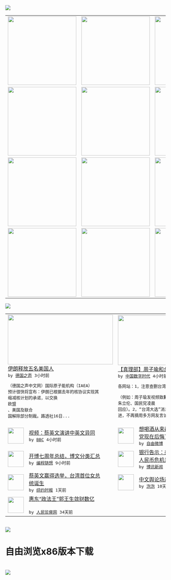 

<a href="https://github.com/greatfire/z/raw/master/FreeBrowser.apk"><img src="https://raw.githubusercontent.com/greatfire/wiki/master/x/header.png" /></a><table><tr><td width="262" align="center" valign="center"><a href="https://github.com/greatfire/wiki/wiki/nyt" title="纽约时报中文网 国际纵览"><img src="https://raw.githubusercontent.com/greatfire/wiki/master/x/nyt_flag.png" width="215"/></a></td><td width="262" align="center" valign="center"><a href="https://github.com/greatfire/wiki/wiki/dw" title=""><img src="https://raw.githubusercontent.com/greatfire/wiki/master/x/dw_flag.png" width="215"/></a></td><td width="262" align="center" valign="center"><a href="https://github.com/greatfire/wiki/wiki/rmjd" title=""><img src="https://raw.githubusercontent.com/greatfire/wiki/master/x/rmjd_flag.png" width="215"/></a></td></tr><tr><td width="262" align="center" valign="center"><a href="https://github.com/paopaonetizen/website" title="泡泡 - 未经审查的互联网信息"><img src="https://raw.githubusercontent.com/greatfire/wiki/master/x/pp_flag.png" width="215"/></a></td><td width="262" align="center" valign="center"><a href="https://github.com/getlantern/mirror" title="以及自由微博和GreatFire.org官方中文论坛"><img src="https://raw.githubusercontent.com/greatfire/wiki/master/x/lantern_flag.png" width="215"/></a></td><td width="262" align="center" valign="center"><a href="https://github.com/cdtmirrors/m/" title=""><img src="https://raw.githubusercontent.com/greatfire/wiki/master/x/cdt_flag.png" width="215"/></a></td></tr><tr><td width="262" align="center" valign="center"><a href="https://github.com/program-think/blog" title="编程随想的博客"><img src="https://raw.githubusercontent.com/greatfire/wiki/master/x/pt_flag.png" width="215"/></a></td><td width="262" align="center" valign="center"><a href="https://github.com/greatfire/wiki/wiki/bbc" title=""><img src="https://raw.githubusercontent.com/greatfire/wiki/master/x/bbc_flag.png" width="215"/></a></td><td width="262" align="center" valign="center"><a href="https://github.com/freeweibo/s" title="自由微博 - 匿名和不受屏蔽的新浪微博搜索"><img src="https://raw.githubusercontent.com/greatfire/wiki/master/x/fw_flag.png" width="215"/></a></td></tr><tr><td width="262" align="center" valign="center"><a href="https://github.com/greatfire/wiki/wiki/google" title=""><img src="https://raw.githubusercontent.com/greatfire/wiki/master/x/google_flag.png" width="215"/></a></td><td width="262" align="center" valign="center"><a href="https://github.com/bxnews/boxun" title=""><img src="https://raw.githubusercontent.com/greatfire/wiki/master/x/bx_flag.png" width="215"/></a></td><td width="262" align="center" valign="center"><a href="https://github.com/greatfire/wiki/wiki/open-source" title="欢迎访问GreatFire.org开发者项目网站"><img src="https://raw.githubusercontent.com/greatfire/wiki/master/x/open-source_flag.png" width="215"/></a></td></tr></table><img src="https://raw.githubusercontent.com/greatfire/wiki/master/x/newsfeed text.png" /><table cols="4"><tr><td colspan="2" width="380"><a href="http://dw.com/p/1HeoA?maca=chi-GK-text-greatfire-all-chinese-15625-xml-mrss"><img src="http://www.dw.com/image/0,,18984759_302,00.jpg" width="330" height="156"/></a></br><a href="http://dw.com/p/1HeoA?maca=chi-GK-text-greatfire-all-chinese-15625-xml-mrss">伊朗释放五名美国人</a></br><kbd> by <a href="http://dw.de">德国之声</a> 3小时前 </kbd></br><pre>（德国之声中文网）国际原子能机构（IAEA）<br/>预计很快将宣布：伊朗已根据去年的核协议实现其<br/>缩减核计划的承诺，以交换欧盟、美国及联合<br/>国解除部分制裁。路透社16日...</pre></td><td colspan="2" width="380"><a href="http://feedproxy.google.com/~r/chinadigitaltimes/main-page/~3/46HbsQ6GHQQ/"><img src="https://raw.githubusercontent.com/greatfire/wiki/master/x/cdt_logo_b.png" width="330" height="156"/></a></br><a href="http://feedproxy.google.com/~r/chinadigitaltimes/main-page/~3/46HbsQ6GHQQ/">【真理部】周子瑜和台湾大选</a></br><kbd> by <a href="http://chinadigitaltimes.net/chinese/">中国数字时代</a> 4小时前 </kbd></br><pre>各网站：1，注意查删台湾艺人周子瑜相关报道 <br/>（例如：周子瑜发视频致歉 朱立伦、国民党凌晨<br/>回应）。2，“台湾大选”消息各媒体一律不再跟<br/>进，不再摘用多方网友言论，不...</pre></td></tr><tr><td><img src="http://a.files.bbci.co.uk/worldservice/live/assets/images/2016/01/16/160116184630_tsai_ing-wen_speech_144x81_reuters_nocredit.jpg" width="50" height="50"/></td><td width="280"><a href="http://www.bbc.com/zhongwen/simp/multimedia/2016/01/160116_vid_tsai_speech_difference">视频：蔡英文演讲中英文异同</a></br><kbd> by <a href="http://www.bbc.co.uk/zhongwen/simp">BBC</a> 4小时前 </kbd></td><td><img src="https://raw.githubusercontent.com/greatfire/wiki/master/x/fw_logo.png" width="50" height="50"/></td><td width="280"><a href="https://freeweibo.com/weibo/3932067392024593">想喝酒从来都能找到理由。国民<br/>党现在后悔了，早知道当...</a></br><kbd> by <a href="https://freeweibo.com/">自由微博</a> 6小时前 </kbd></td></tr><tr><td><img src="https://raw.githubusercontent.com/greatfire/wiki/master/x/pt_logo.png" width="50" height="50"/></td><td width="280"><a href="http://feedproxy.google.com/~r/programthink/~3/6a5j85a9zeM/seven-years-blogging.html">开博七周年总结，博文分类汇总</a></br><kbd> by <a href="http://program-think.blogspot.com">编程随想</a> 9小时前 </kbd></td><td><img src="http://www.boxun.com/news/images/2016/01/201601160812china1.jpg" width="50" height="50"/></td><td width="280"><a href="http://www.boxun.com/news/gb/china/2016/01/201601160812.shtml">银行告示：美元等外汇无库存－<br/>人民币危机来临请看博讯...</a></br><kbd> by <a href="http://www.boxun.com">博讯新闻</a> 1天前 </kbd></td></tr><tr><td><img src="http://static01.nyt.com/images/2016/01/17/world/17TAIWAN1-web/17TAIWAN-web-1452919226976-articleLarge.jpg" width="50" height="50"/></td><td width="280"><a href="https://d3qlz4p8smvoli.cloudfront.net/china/20160116/cc16taiwan/">蔡英文赢得选举，台湾首位女总<br/>统诞生</a></br><kbd> by <a href="http://m.cn.nytimes.com/">纽约时报</a> 1天前 </kbd></td><td><img src="https://pao-pao.net/sites/pao-pao.net/files/styles/adaptive_image/adaptive-image/public/yu_qing_ya_li_biao_.jpeg?itok=frNeuyOd" width="50" height="50"/></td><td width="280"><a href="https://pao-pao.net/article/657">中文舆论场观察年报（下）</a></br><kbd> by <a href="https://pao-pao.net">泡泡</a> 10天前 </kbd></td></tr><tr><td><img src="http://www.rmjdw.com/uploads/151213/3-151213135J1423.jpg" width="50" height="50"/></td><td width="280"><a href="http://www.rmjdw.com//tebiebaodao/20151213/15247.html">惠东“政法王”郭王生敛财数亿<br/> </a></br><kbd> by <a href="http://www.rmjdw.com/">人民监督网</a> 34天前 </kbd></td></table></br><a href="https://github.com/greatfire/z/raw/master/FreeBrowser.apk"><img src="https://raw.githubusercontent.com/greatfire/wiki/master/x/download app.png" /></a><h1>自由浏览x86版本下载<h1><a href="https://github.com/greatfire/z/raw/master/FreeBrowser-x86.apk"><img src="https://raw.githubusercontent.com/greatfire/images/master/fb86.qr.png" /></a>